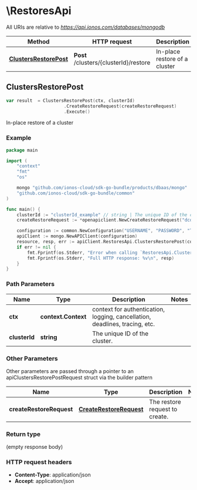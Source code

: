 # \RestoresApi

All URIs are relative to *https://api.ionos.com/databases/mongodb*

|Method | HTTP request | Description|
|------------- | ------------- | -------------|
|[**ClustersRestorePost**](RestoresApi.md#ClustersRestorePost) | **Post** /clusters/{clusterId}/restore | In-place restore of a cluster|



## ClustersRestorePost

```go
var result  = ClustersRestorePost(ctx, clusterId)
                      .CreateRestoreRequest(createRestoreRequest)
                      .Execute()
```

In-place restore of a cluster



### Example

```go
package main

import (
    "context"
    "fmt"
    "os"

    mongo "github.com/ionos-cloud/sdk-go-bundle/products/dbaas/mongo"
    "github.com/ionos-cloud/sdk-go-bundle/common"
)

func main() {
    clusterId := "clusterId_example" // string | The unique ID of the cluster.
    createRestoreRequest := *openapiclient.NewCreateRestoreRequest("dcd31531-3ac8-11eb-9feb-046c59cc737e") // CreateRestoreRequest | The restore request to create.

    configuration := common.NewConfiguration("USERNAME", "PASSWORD", "TOKEN", "HOST_URL")
    apiClient := mongo.NewAPIClient(configuration)
    resource, resp, err := apiClient.RestoresApi.ClustersRestorePost(context.Background(), clusterId).CreateRestoreRequest(createRestoreRequest).Execute()
    if err != nil {
        fmt.Fprintf(os.Stderr, "Error when calling `RestoresApi.ClustersRestorePost``: %v\n", err)
        fmt.Fprintf(os.Stderr, "Full HTTP response: %v\n", resp)
    }
}
```

### Path Parameters


|Name | Type | Description  | Notes|
|------------- | ------------- | ------------- | -------------|
|**ctx** | **context.Context** | context for authentication, logging, cancellation, deadlines, tracing, etc.|
|**clusterId** | **string** | The unique ID of the cluster. | |

### Other Parameters

Other parameters are passed through a pointer to an apiClustersRestorePostRequest struct via the builder pattern


|Name | Type | Description  | Notes|
|------------- | ------------- | ------------- | -------------|
| **createRestoreRequest** | [**CreateRestoreRequest**](CreateRestoreRequest.md) | The restore request to create. | |

### Return type

 (empty response body)

### HTTP request headers

- **Content-Type**: application/json
- **Accept**: application/json


